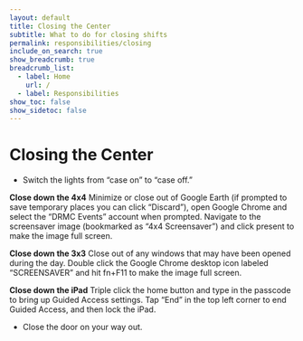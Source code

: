 ```yaml
---
layout: default
title: Closing the Center
subtitle: What to do for closing shifts
permalink: responsibilities/closing
include_on_search: true
show_breadcrumb: true
breadcrumb_list:
  - label: Home
    url: /
  - label: Responsibilities
show_toc: false
show_sidetoc: false
---
```


# Closing the Center
- Switch the lights from “case on” to “case off.”

**Close down the 4x4**
Minimize or close out of Google Earth (if prompted to save temporary places you can click “Discard”), open Google Chrome and select the “DRMC Events” account when prompted. Navigate to the screensaver image (bookmarked as “4x4 Screensaver”) and click present to make the image full screen.

**Close down the 3x3**
Close out of any windows that may have been opened during the day. Double click the Google Chrome desktop icon labeled “SCREENSAVER” and hit fn+F11 to make the image full screen.

**Close down the iPad**
Triple click the home button and type in the passcode to bring up Guided Access settings. Tap “End” in the top left corner to end Guided Access, and then lock the iPad.

- Close the door on your way out.
